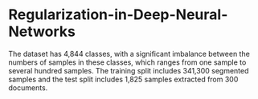 # Regularization-in-Deep-Neural-Networks
The dataset has 4,844 classes, with a significant imbalance between the numbers of samples in these classes, which ranges from one sample to several hundred samples. The training split includes 341,300 segmented samples and the test split includes 1,825 samples extracted from 300 documents. 
